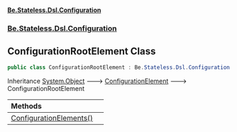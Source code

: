 #### [Be.Stateless.Dsl.Configuration](README.md 'README')
### [Be.Stateless.Dsl.Configuration](Be.Stateless.Dsl.Configuration.md 'Be.Stateless.Dsl.Configuration')

## ConfigurationRootElement Class

```csharp
public class ConfigurationRootElement : Be.Stateless.Dsl.Configuration.ConfigurationElement
```

Inheritance [System.Object](https://docs.microsoft.com/en-us/dotnet/api/System.Object 'System.Object') &#129106; [ConfigurationElement](ConfigurationElement.md 'Be.Stateless.Dsl.Configuration.ConfigurationElement') &#129106; ConfigurationRootElement

| Methods | |
| :--- | :--- |
| [ConfigurationElements()](ConfigurationRootElement.ConfigurationElements().md 'Be.Stateless.Dsl.Configuration.ConfigurationRootElement.ConfigurationElements()') | |
